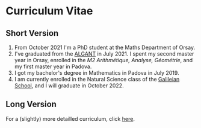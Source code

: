  # Curriculum Vitae
 ## Short Version


1. From October 2021 I'm a PhD student at the Maths Department of Orsay.
2. I've graduated from the [ALGANT](https://algant.eu/) in July 2021. I spent my second master year in Orsay, enrolled in the *M2 Arithmétique, Analyse, Géométrie*, and my first master year in Padova.
3. I got my bachelor's degree in Mathematics in Padova in July 2019.
4. I am currently enrolled in the Natural Science class of the [Galileian School](http://unipd-scuolagalileiana.it/en/), and I will graduate in October 2022.

## Long Version

For a (slightly) more detailled curriculum, click [here](https://raw.githubusercontent.com/carlobuccisano/Curriculum-Vitae/main/short_cv.pdf).